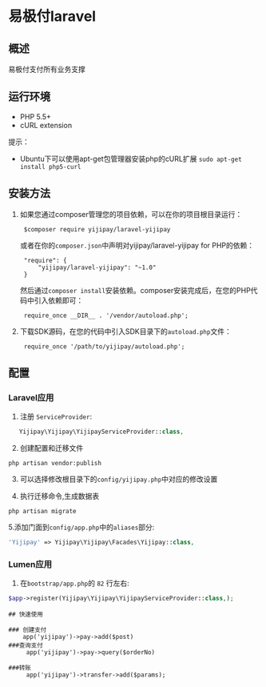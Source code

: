 # 易极付laravel



## 概述

易极付支付所有业务支撑

## 运行环境
- PHP 5.5+
- cURL extension

提示：

- Ubuntu下可以使用apt-get包管理器安装php的cURL扩展 `sudo apt-get install php5-curl`

## 安装方法

1. 如果您通过composer管理您的项目依赖，可以在你的项目根目录运行：

        $composer require yijipay/laravel-yijipay

   或者在你的`composer.json`中声明对yijipay/laravel-yijipay for PHP的依赖：

        "require": {
            "yijipay/laravel-yijipay": "~1.0"
        }

   然后通过`composer install`安装依赖。composer安装完成后，在您的PHP代码中引入依赖即可：

        require_once __DIR__ . '/vendor/autoload.php';


3. 下载SDK源码，在您的代码中引入SDK目录下的`autoload.php`文件：

        require_once '/path/to/yijipay/autoload.php';
## 配置

### Laravel应用
1. 注册 `ServiceProvider`:
```php
   Yijipay\Yijipay\YijipayServiceProvider::class,
```

2. 创建配置和迁移文件
```shell
php artisan vendor:publish
```

3. 可以选择修改根目录下的`config/yijipay.php`中对应的修改设置

4. 执行迁移命令,生成数据表
```shell
php artisan migrate
```

5.添加门面到`config/app.php`中的`aliases`部分:
```php
'Yijipay' => Yijipay\Yijipay\Facades\Yijipay::class,
```

### Lumen应用

1. 在`bootstrap/app.php`的 `82` 行左右:
```php
$app->register(Yijipay\Yijipay\YijipayServiceProvider::class,);
```

```
## 快速使用

### 创建支付
    app('yijipay')->pay->add($post)
###查询支付
     app('yijipay')->pay->query($orderNo)

###转账
     app('yijipay')->transfer->add($params);